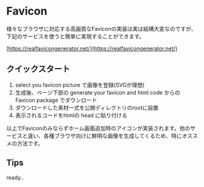 # Favicon

様々なブラウザに対応する高画質なFaviconの実装は実は結構大変なのですが、下記のサービスを使うと簡単に実現することができます。

[https://realfavicongenerator.net/](https://realfavicongenerator.net/)

## クイックスタート

1. select you favicon picture で画像を登録\(SVGが理想\)
2. 生成後、ページ下部の generate your favicon and html code からの Favicon package でダウンロード
3. ダウンロードした素材一式を公開ディレクトリのrootに設置
4. 表示されるコードをhtmlの head に貼り付ける

以上でFaviconのみならずホーム画面追加時のアイコンが実装されます。他のサービスと違い、各種ブラウザ向けに鮮明な画像を生成してくるため、特にオススメの方法です。

## Tips

ready..

